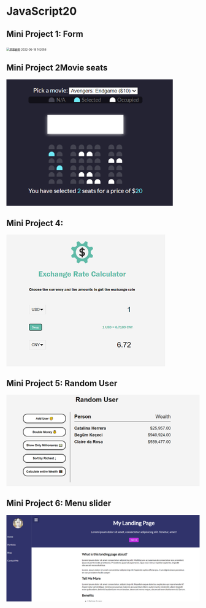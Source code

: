 # JavaScript20

## Mini Project 1: Form 

<img src="https://user-images.githubusercontent.com/59989074/174425818-a0a644d0-3ad3-4e09-87c1-0e729b08f13d.png" alt="屏幕截图 2022-06-18 142058" style="zoom:50%;" />



## Mini Project 2Movie seats

<img src="README.assets/image-20220618173055784.png" alt="image-20220618173055784" style="zoom:80%;" />



## Mini Project 4: 

<img src="README.assets/image-20220619095056212.png" alt="image-20220619095056212" style="zoom:50%;" />



## Mini Project 5: Random User



<img src="README.assets/image-20220619144508420.png" alt="image-20220619144508420"  />





## Mini Project 6: Menu slider



![image-20220619200823721](README.assets/image-20220619200823721.png)
